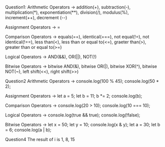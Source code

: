 <!-- Question 1 -->

Question1: 
Arithmetic Operators -> addition(+), subtraction(-), multiplication(*), exponentiation(**), division(/), modulus(%), increment(++), decrement (--)

Assignment Operators -> =

Comparison Operators -> equals(==), identical(===), not equal(!=), not identical(!==), less than(<), less than or equal to(<=), graeter than(>), greater than or equal to(>=)

Logical Operators -> AND(&&), OR(||), NOT(!)

Bitwise Operators -> bitwise AND(&), bitwise OR(|), bitwise XOR(^), bitwise NOT(~), left shift(<<), right shift(>>)


<!--- Question 2 --->

Question2
Arithmetic Operators -> console.log(100 % 45); <!--- modulus --->
                        console.log(50 * 2); <!--- multiplication ---> 

Assignment Operators -> let a = 5; <!--- assignment --->
                        let b = 11; <!--- multiplication assignment --->
                        b *= 2; 
                        console.log(b);

Comparison Operators -> console.log(20 > 10); <!--- greater than --->
                        console.log(10 === 10); <!--- identical --->

Logical Operators -> console.log(true && true); <!--- AND --->
                     console.log(!false); <!--- NOT --->

Bitwise Operators -> let x = 50; <!--- bitwise AND --->
                     let y = 10;
                     console.log(x & y); 
                     let a = 30; <!--- bitwise OR --->
                     let b = 6; 
                     console.log(a | b); 


<!--- Question 4 --->

Question4
The result of i is 1, 8, 15

                    